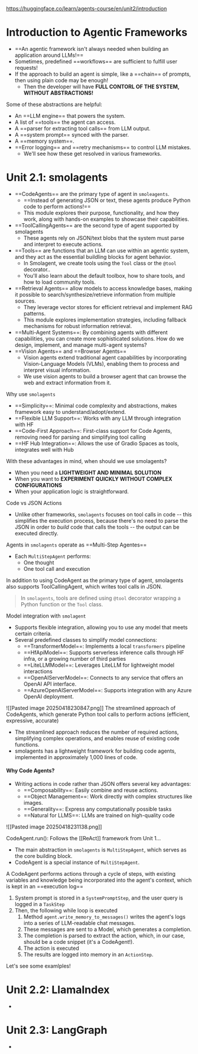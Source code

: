 https://huggingface.co/learn/agents-course/en/unit2/introduction

# Introduction to Agentic Frameworks
- ==An agentic framework isn't always needed when building an application around LLMs!==
- Sometimes, predefined ==workflows== are sufficient to fulfill user requests!
- If the approach to build an agent is simple, like a ==chain== of prompts, then using plain code may be enough!
	- Then the developer will have **FULL CONTORL OF THE SYSTEM, WITHOUT ABSTRACTIONS!**

Some of these abstractions are helpful:
- An ==LLM engine== that powers the system.
- A list of ==tools== the agent can access.
- A ==parser for extracting tool calls== from LLM output.
- A ==system prompt== synced with the parser.
- A ==memory system==.
- ==Error logging== and ==retry mechanisms== to control LLM mistakes.
	- We'll see how these get resolved in various frameworks.



# Unit 2.1: smolagents
- ==CodeAgents== are the primary type of agent in `smoleagents`.
	- ==Instead of generating JSON or text, these agents produce Python code to perform actions!==
	- This module explores their purpose, functionality, and how they work, along with hands-on examples to showcase their capabilities.
- ==ToolCallingAgents== are the second type of agent supported by smolagents
	- These agents rely on JSON/text blobs that the system must parse and interpret to execute actions.
- ==Tools== are functions that an LLM can use within an agentic system, and they act as the essential buildling blocks for agent behavior. 
	- In Smolagent, we create tools using the `Tool` class or the `@tool` decorator.. 
	- You'll also learn about the default toolbox, how to share tools, and how to load community tools.
- ==Retrieval Agents== allow models to access knowledge bases, making it possible to search/synthesize/retrieve information from multiple sources.
	- They leverage vector stores for efficient retrieval and implement RAG patterns.
	- This module explores implementation strategies, including fallback mechanisms for robust information retrieval.
- ==Multi-Agent Systems==: By combining agents with different capabilities, you can create more sophisticated solutions. How do we design, implement, and manage multi-agent systems?
- ==Vision Agents== and ==Browser Agents==
	- Vision agents extend traditional agent capabilities by incorporating Vision-Language Models (VLMs), enabling them to process and interpret visual information.
	- We use vision agents to build a browser agent that can browse the web and extract information from it.

Why use `smolagents`
- ==Simplicity==: Minimal code complexity and abstractions, makes framework easy to understand/adopt/extend.
- ==Flexible LLM Support==: Works with any LLM through integration with HF
- ==Code-First Approach==: First-class support for Code Agents, removing need for parsing and simplifying tool calling
- ==HF Hub Integration==: Allows the use of Gradio Spaces as tools, integrates well with Hub

With these advantages in mind, when should we use smolagents?
- When you need a **LIGHTWEIGHT AND MINIMAL SOLUTION**
- When you want to **EXPERIMENT QUICKLY WITHOUT COMPLEX CONFIGURATIONS**
- When your application logic is straightforward.

Code vs JSON Actions
- Unlike other frameworks, `smolagents` focuses on tool calls in code -- this simplifies the execution process, because there's no need to parse the JSON in order to *build* code that calls the tools -- the output can be executed directly.

Agents in `smolagents` operate as ==Multi-Step Agentes==
- Each `MultiStepAgent` performs:
	- One thought
	- One tool call and execution

In addition to using CodeAgent as the primary type of agent, smolagents also supports ToolCallingAgent, which writes tool calls in JSON.

> In `smolagents`, tools are defined using `@tool` decorator wrapping a Python function or the `Tool` class.


Model integration with `smolagent`
- Supports flexible integration, allowing you to use any model that meets certain criteria.
- Several predefined classes to simplify model connections:
	- ==TransformerModel==: Implements a local `transformers` pipeline
	- ==HfApiModel==: Supports serverless inference calls through HF infra, or a growing number of third parties
	- ==LiteLLMModel==: Leverages LiteLLM for lightweight model interactions
	- ==OpenAIServerModel==: Connects to any service that offers an OpenAI API interface.
	- ==AzureOpenAIServerModel==: Supports integration with any Azure OpenAI deployment.


![[Pasted image 20250418230847.png]]
The streamlined approach of CodeAgents, which generate Python tool calls to perform actions (efficient, expressive, accurate)
- The streamlined approach reduces the number of required actions, simplifying complex operations, and enables reuse of existing code functions.
- smolagents has a lightweight framework for building code agents, implemented in approximately 1,000 lines of code.


#### Why Code Agents?
- Writing actions in code rather than JSON offers several key advantages:
	- ==Composability==: Easily combine and reuse actions.
	- ==Object Management==: Work directly with complex structures like images.
	- ==Generality==: Express any computationally possible tasks
	- ==Natural for LLMS==: LLMs are trained on high-quality code

![[Pasted image 20250418231138.png]]

CodeAgent.run(): Follows the [[ReAct]] framework from Unit 1...
- The main abstraction in `smolagents` is `MultiStepAgent`, which serves as the core building block.
- CodeAgent is a special instance of `MultiStepAgent`.

A CodeAgent performs actions through a cycle of steps, with existing variables and knowledge being incorporated into the agent's context, which is kept in an ==execution log==
1. System prompt is stored in a `SystemPromptStep`, and the user query is logged in a `TaskStep`
2. Then, the following while loop is executed
	1. Method `agent.write_memory_to_messages()` writes the agent's logs into a series of LLM-readable chat messages.
	2. These messages are sent to a Model, which generates a completion.
	3. The completion is parsed to extract the action, which, in our case, should be a code snippet (it's a CodeAgent!).
	4. The action is executed
	5. The results are logged into memory in an `ActionStep`.


Let's see some examlples!




# Unit 2.2: LlamaIndex
- 

# Unit 2.3: LangGraph
- 